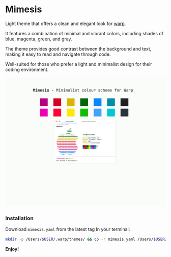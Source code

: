 # Mimesis 
Light theme that offers a clean and elegant look for [warp](https://www.warp.dev/).

It features a combination of minimal and vibrant colors, including shades of blue, magenta, green, and gray. 

The theme provides good contrast between the background and text, making it easy to read and navigate through code. 

Well-suited for those who prefer a light and minimalist design for their coding environment.

![Mimesis-warp](images/hero.png)

### Installation
Download `mimesis.yaml` from the latest tag
In your terminal: 
``` sh 
mkdir -p /Users/$USER/.warp/themes/ && cp -r mimesis.yaml /Users/$USER/.warp/themes/
```
**Enjoy!**

